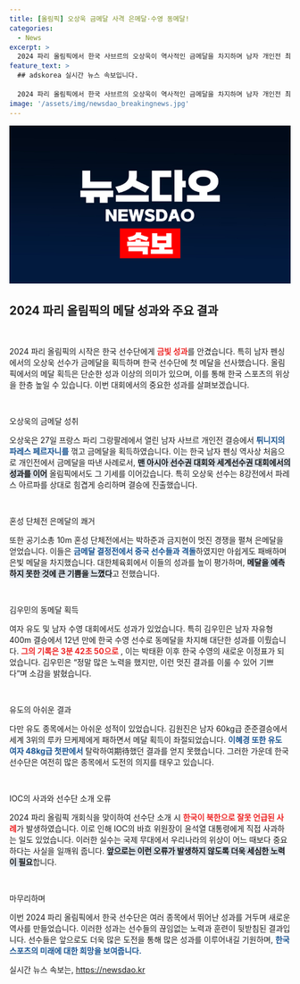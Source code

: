 ```yaml
---
title: [올림픽] 오상욱 금메달 사격 은메달·수영 동메달!
categories:
  - News
excerpt: >
  2024 파리 올림픽에서 한국 사브르의 오상욱이 역사적인 금메달을 차지하며 남자 개인전 최초 금메달리스트로 등극했다. 은메달은 사격 혼성 단체에서 금지현-박하준이, 동메달은 수영의 김우민이 12년 만에 쾌거를 이루어내며 한국의 메달 레이스가 시작됐다!
feature_text: >
  ## adskorea 실시간 뉴스 속보입니다.

  2024 파리 올림픽에서 한국 사브르의 오상욱이 역사적인 금메달을 차지하며 남자 개인전 최초 금메달리스트로 등극했다. 은메달은 사격 혼성 단체에서 금지현-박하준이, 동메달은 수영의 김우민이 12년 만에 쾌거를 이루어내며 한국의 메달 레이스가 시작됐다!
image: '/assets/img/newsdao_breakingnews.jpg'
---
```


<p><img src="/assets/img/newsdao_breakingnews.jpg" alt="adskorea 속보" /></p>

<h2 data-ke-size="size26">2024 파리 올림픽의 메달 성과와 주요 결과</h2>

<p data-ke-size="size16">&nbsp;</p>

<p>2024 파리 올림픽의 시작은 한국 선수단에게 <b><span style="color: #ee2323;">금빛 성과</span></b>를 안겼습니다. 특히 남자 펜싱에서의 오상욱 선수가 금메달을 획득하며 한국 선수단에 첫 메달을 선사했습니다. 올림픽에서의 메달 획득은 단순한 성과 이상의 의미가 있으며, 이를 통해 한국 스포츠의 위상을 한층 높일 수 있습니다. 이번 대회에서의 중요한 성과를 살펴보겠습니다.</p>

<p data-ke-size="size16">&nbsp;</p>

<p>오상욱의 금메달 성취</p>

<p>오상욱은 27일 프랑스 파리 그랑팔레에서 열린 남자 사브르 개인전 결승에서 <b><span style="color: #1a5490;">튀니지의 파레스 페르자니를</span></b> 꺾고 금메달을 획득하였습니다. 이는 한국 남자 펜싱 역사상 처음으로 개인전에서 금메달을 따낸 사례로서, <b><span style="background-color: #21538527;">맨 아시아 선수권 대회와 세계선수권 대회에서의 성과를 이어</span></b> 올림픽에서도 그 기세를 이어갔습니다. 특히 오상욱 선수는 8강전에서 파레스 아르파를 상대로 힘겹게 승리하며 결승에 진출했습니다.</p>

<p data-ke-size="size16">&nbsp;</p>

<p>혼성 단체전 은메달의 쾌거</p>

<p>또한 공기소총 10m 혼성 단체전에서는 박하준과 금지현이 멋진 경쟁을 펼쳐 은메달을 얻었습니다. 이들은 <b><span style="color: #1a5490;">금메달 결정전에서 중국 선수들과 격돌</span></b>하였지만 아쉽게도 패배하며 은빛 메달을 차지했습니다. 대한체육회에서 이들의 성과를 높이 평가하며, <b><span style="background-color: #21538527;">메달을 예측하지 못한 것에 큰 기쁨을 느꼈다</span></b>고 전했습니다.</p>

<p data-ke-size="size16">&nbsp;</p>

<p>김우민의 동메달 획득</p>

<p>여자 유도 및 남자 수영 대회에서도 성과가 있었습니다. 특히 김우민은 남자 자유형 400m 결승에서 12년 만에 한국 수영 선수로 동메달을 차지해 대단한 성과를 이뤘습니다. <b><span style="color: #ee2323;">그의 기록은 3분 42초 50으로</span></b> , 이는 박태환 이후 한국 수영의 새로운 이정표가 되었습니다. 김우민은 “정말 많은 노력을 했지만, 이런 멋진 결과를 이룰 수 있어 기쁘다”며 소감을 밝혔습니다.</p>

<p data-ke-size="size16">&nbsp;</p>

<p>유도의 아쉬운 결과</p>

<p>다만 유도 종목에서는 아쉬운 성적이 있었습니다. 김원진은 남자 60kg급 준준결승에서 세계 3위의 루카 므케제에게 패하면서 메달 획득이 좌절되었습니다. <b><span style="color: #1a5490;">이혜경 또한 유도 여자 48kg급 첫판에서</span></b> 탈락하여期待했던 결과를 얻지 못했습니다. 그러한 가운데 한국 선수단은 여전히 많은 종목에서 도전의 의지를 태우고 있습니다.</p>

<p data-ke-size="size16">&nbsp;</p>

<p>IOC의 사과와 선수단 소개 오류</p>

<p>2024 파리 올림픽 개회식을 맞이하여 선수단 소개 시 <b><span style="color: #ee2323;">한국이 북한으로 잘못 언급된 사례</span></b>가 발생하였습니다. 이로 인해 IOC의 바흐 위원장이 윤석열 대통령에게 직접 사과하는 일도 있었습니다. 이러한 실수는 국제 무대에서 우리나라의 위상이 어느 때보다 중요하다는 사실을 일깨워 줍니다. <b><span style="background-color: #21538527;">앞으로는 이런 오류가 발생하지 않도록 더욱 세심한 노력이 필요</span></b>합니다.</p>

<p data-ke-size="size16">&nbsp;</p>

<p>마무리하며</p>

<p>이번 2024 파리 올림픽에서 한국 선수단은 여러 종목에서 뛰어난 성과를 거두며 새로운 역사를 만들었습니다. 이러한 성과는 선수들의 끊임없는 노력과 훈련이 뒷받침된 결과입니다. 선수들은 앞으로도 더욱 많은 도전을 통해 많은 성과를 이루어내길 기원하며, <b><span style="color: #1a5490;">한국 스포츠의 미래에 대한 희망을 보여줍니다.</span></b></p>
실시간 뉴스 속보는, <a href="https://newsdao.kr" rel="dofollow">https://newsdao.kr</a>


